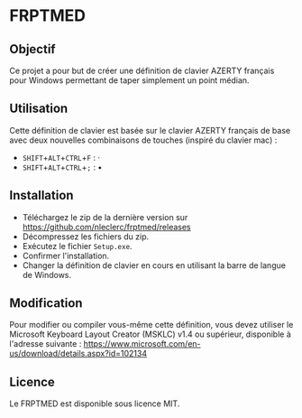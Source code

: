 # FRPTMED

## Objectif
Ce projet a pour but de créer une définition de clavier AZERTY français pour Windows permettant de taper simplement un point médian.

## Utilisation
Cette définition de clavier est basée sur le clavier AZERTY français de base avec
deux nouvelles combinaisons de touches (inspiré du clavier mac) :
- `SHIFT`+`ALT`+`CTRL`+`F` : ·
- `SHIFT`+`ALT`+`CTRL`+`;` : •

## Installation
- Téléchargez le zip de la dernière version sur https://github.com/nleclerc/frptmed/releases
- Décompressez les fichiers du zip.
- Exécutez le fichier `Setup.exe`.
- Confirmer l'installation.
- Changer la définition de clavier en cours en utilisant la barre de langue de Windows.

## Modification
Pour modifier ou compiler vous-même cette définition, vous devez utiliser le Microsoft Keyboard Layout Creator (MSKLC) v1.4 ou supérieur, disponible à l'adresse suivante : https://www.microsoft.com/en-us/download/details.aspx?id=102134

## Licence
Le FRPTMED est disponible sous licence MIT.
